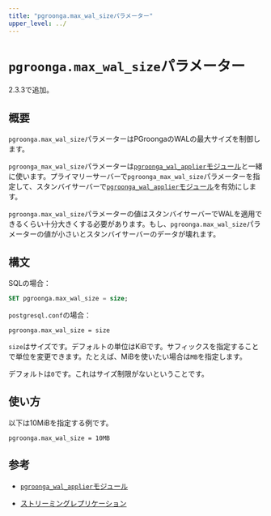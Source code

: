 ```yaml
---
title: "pgroonga.max_wal_sizeパラメーター"
upper_level: ../
---
```


# `pgroonga.max_wal_size`パラメーター

2.3.3で追加。

## 概要

`pgroonga.max_wal_size`パラメーターはPGroongaのWALの最大サイズを制御します。

`pgroonga_max_wal_size`パラメーターは[`pgroonga_wal_applier`モジュール][pgroonga-wal-applier]と一緒に使います。プライマリーサーバーで`pgroonga_max_wal_size`パラメーターを指定して、スタンバイサーバーで[`pgroonga_wal_applier`モジュール][pgroonga-wal-applier]を有効にします。

`pgroonga.max_wal_size`パラメーターの値はスタンバイサーバーでWALを適用できるくらい十分大きくする必要があります。もし、`pgroonga.max_wal_size`パラメーターの値が小さいとスタンバイサーバーのデータが壊れます。

## 構文

SQLの場合：

```sql
SET pgroonga.max_wal_size = size;
```

`postgresql.conf`の場合：

```text
pgroonga.max_wal_size = size
```

`size`はサイズです。デフォルトの単位はKiBです。サフィックスを指定することで単位を変更できます。たとえば、MiBを使いたい場合は`MB`を指定します。

デフォルトは`0`です。これはサイズ制限がないということです。

## 使い方

以下は10MiBを指定する例です。

```text
pgroonga.max_wal_size = 10MB
```

## 参考

  * [`pgroonga_wal_applier`モジュール][pgroonga-wal-applier]

  * [ストリーミングレプリケーション][streaming-replication]

[pgroonga-wal-applier]:../modules/pgroonga-wal-applier.html

[streaming-replication]:../streaming-replication.html
